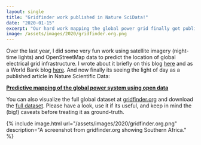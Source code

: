 ```yaml
---
layout: single
title: "Gridfinder work published in Nature SciData!"
date: "2020-01-15"
excerpt: "Our hard work mapping the global power grid finally got published!"
image: /assets/images/2020/gridfinder.org.png
---
```


Over the last year, I did some very fun work using satellite imagery (night-time lights) and OpenStreetMap data to predict the location of global electrical grid infrastructure. I wrote about it briefly on this blog [here](/night-time-lights-find-grid/) and as a World Bank blog [here](https://blogs.worldbank.org/energy/using-night-lights-map-electrical-grid-infrastructure). And now finally its seeing the light of day as a published article in Nature Scientific Data:

**[Predictive mapping of the global power system using open data](https://doi.org/10.1038/s41597-019-0347-4)**

You can also visualize the full global dataset at [gridfinder.org](https://gridfinder.org/) and download the [full dataset](https://doi.org/10.5281/zenodo.3369106). Please have a look, use it if its useful, and keep in mind the (big!) caveats before treating it as ground-truth.

{% include image.html url="/assets/images/2020/gridfinder.org.png" description="A screenshot from gridfinder.org showing Southern Africa." %}
